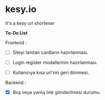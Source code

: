 # kesy.io
It's a kesy url shortener


**To-Do List**
    
Frontend :
- [ ] Siteyi tanıtan cardların hazırlanması.
- [ ] Login register modallerinin hazırlanması.
- [ ] Kullanıcıya kısa url'nin geri dönmesi.


Backend : 
- [x] Boş veya yanlış link gönderilmesi durumu.

